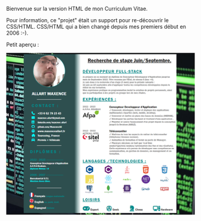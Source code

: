 Bienvenue sur la version HTML de mon Curriculum Vitae.



Pour information, ce "projet" était un support pour re-découvrir le CSS/HTML.
CSS/HTML qui a bien changé depuis mes premiers début en 2006 :-).

Petit aperçu :

![capture écran du CV](screen1thumbnail.png)